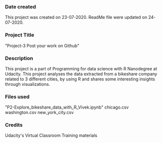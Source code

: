 ### Date created
This project was created on 23-07-2020. ReadMe file were updated on 24-07-2020.


### Project Title
"Project-3 Post your work on Github"


### Description
This project is a part of Programming for data science with R Nanodegree at Udacity.
This project analyses the data extracted from a bikeshare company related to 3 different cities, by using R and shares some interesting insights through visualizations.


### Files used
"P2-Explore_bikeshare_data_with_R_Vivek.ipynb"
chicago.csv
washington.csv
new_york_city.csv


### Credits
Udacity's Virtual Classroom Training materials

